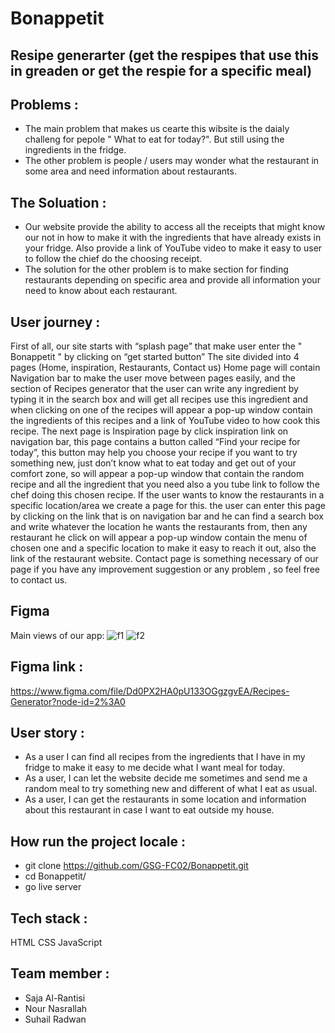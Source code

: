 # Bonappetit

## Resipe generarter (get the respipes that use this in greaden or get the respie for a specific meal)



## Problems :
* The main problem that makes us cearte this wibsite is the daialy challeng for pepole " What to eat for today?". But still using the ingredients in the fridge.
* The other problem is people / users may wonder what the restaurant in some area and need information about restaurants. 
 
## The Soluation :
* Our website provide the ability to access all the receipts that might know our not in how to make it with the ingredients that have already exists in your fridge. Also provide a link of YouTube video to make it easy to user to follow the chief do the choosing receipt.
* The solution for the other problem is to make section for finding restaurants depending on specific area and provide all information your need to know about each restaurant.


## User journey :
First of all, our site starts with “splash page” that make user enter the " Bonappetit " by clicking on “get started button” 
The site divided into 4 pages (Home, inspiration, Restaurants, Contact us)
Home page will contain 
Navigation bar to make the user move between pages easily, and the section of Recipes generator that the user can write any ingredient by typing it in the search box and will get all recipes use this ingredient and when clicking on one of the recipes will appear a pop-up window contain the ingredients of this recipes and a link of YouTube video to how cook this recipe.
The next page is Inspiration page by click inspiration link on navigation bar, this page contains a button called “Find your recipe for today”, this button may help you choose your recipe if you want to try something new, just don’t know what to eat today and get out of your comfort zone, so will appear a pop-up window that contain the random recipe and all the ingredient that you need also a you tube link to follow the chef doing this chosen recipe.
If the user wants to know the restaurants in a specific location/area we create a page for this. the user can enter this page by clicking on the link that is on navigation bar and he can find a search box and write whatever the location he wants the restaurants from, then any restaurant he click on will appear a pop-up window contain the menu of chosen one and a specific location to make it easy to reach it out, also the link of the restaurant website.
Contact page is something necessary of our page if you have any improvement suggestion or any problem , so feel free to contact us.

## Figma

Main views of our app:
![f1](https://user-images.githubusercontent.com/77840855/114299456-026e9080-9ac4-11eb-89e9-beed5bb863c1.jpg)
![f2](https://user-images.githubusercontent.com/77840855/114299458-04385400-9ac4-11eb-8b06-81953d48ca07.jpg)

## Figma link :
https://www.figma.com/file/Dd0PX2HA0pU133OGgzgvEA/Recipes-Generator?node-id=2%3A0


## User story :
* As a user I can find all recipes from the ingredients that I have in my fridge to make it easy to me decide what I want meal for today.
* As a user, I can let the website decide me sometimes and send me a random meal to try something new and different of what I eat as usual.
* As a user, I can get the restaurants in some location and information about this restaurant in case I want to eat outside my house.

## How run the project locale :
* git clone https://github.com/GSG-FC02/Bonappetit.git
* cd Bonappetit/
* go live server 

## Tech stack :
HTML CSS JavaScript


## Team member :
* Saja Al-Rantisi
* Nour Nasrallah
* Suhail Radwan


